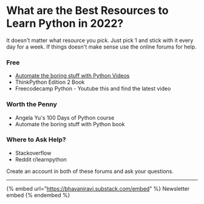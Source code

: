 # What are the Best Resources to Learn Python in 2022?

It doesn't matter what resource you pick. Just pick 1 and stick with it every day for a week. If things doesn't make sense use the online forums for help.&#x20;

### Free

- [Automate the boring stuff with Python Videos](https://www.youtube.com/watch?v=1F_OgqRuSdI&list=PL0-84-yl1fUnRuXGFe_F7qSH1LEnn9LkW)
- ThinkPython Edition 2 Book&#x20;
- Freecodecamp Python - Youtube this and find the latest video

### Worth the Penny

- Angela Yu's 100 Days of Python course
- Automate the boring stuff with Python book

### Where to Ask Help?

- Stackoverflow
- Reddit r/learnpython

Create an account in both of these forums and ask your questions.

---

{% embed url="https://bhavaniravi.substack.com/embed" %}
Newsletter embed
{% endembed %}
